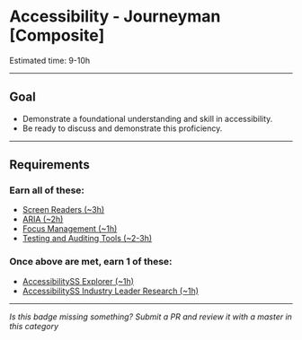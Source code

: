 # Accessibility - Journeyman [Composite]

<!-- {{ New badge image goes here }} -->
<!-- TODO: design new V2 Accessibility badge before this releases -->

Estimated time: 9-10h

-----


## Goal
- Demonstrate a foundational understanding and skill in accessibility.
- Be ready to discuss and demonstrate this proficiency.


-----


## Requirements

### Earn all of these:

- [Screen Readers (~3h)](_micro_screen-readers.md)
- [ARIA (~2h)](_micro_aria.md)
- [Focus Management (~1h)](_micro_focus-management.md)
- [Testing and Auditing Tools (~2-3h)](_micro_testing-and-auditing-tools.md)

### Once above are met, earn 1 of these:

- [AccessibilitySS Explorer (~1h)](_micro_EXPLORER.md)
- [AccessibilitySS Industry Leader Research (~1h)](_micro_industry-leader-research.md)

-----

  *Is this badge missing something? Submit a PR and review it with a master in this category*
